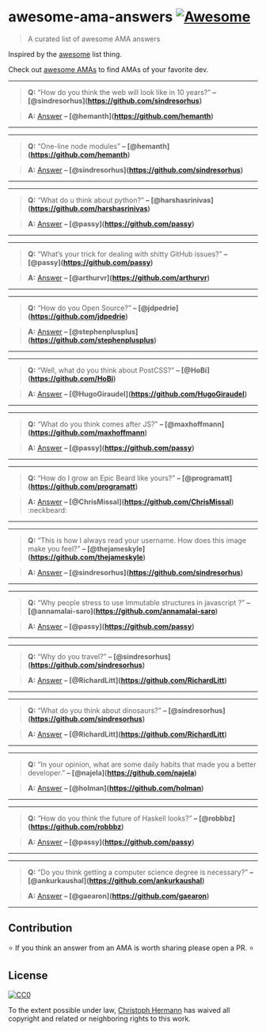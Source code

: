 awesome-ama-answers [![Awesome](https://cdn.rawgit.com/sindresorhus/awesome/d7305f38d29fed78fa85652e3a63e154dd8e8829/media/badge.svg)](https://github.com/sindresorhus/awesome)
===============================================================================================================================================================================

> A curated list of awesome AMA answers

Inspired by the [awesome](https://github.com/sindresorhus/awesome) list thing.

Check out [awesome AMAs](https://github.com/sindresorhus/amas) to find AMAs of your favorite dev.

------------------------------------------------------------------------

> **Q:** “How do you think the web will look like in 10 years?” **– <span class="citation" data-cites="sindresorhus">\[@sindresorhus\]</span>(https://github.com/sindresorhus)**

> **A:** [Answer](https://github.com/hemanth/ama/issues/13#issuecomment-124816126) **– <span class="citation" data-cites="hemanth">\[@hemanth\]</span>(https://github.com/hemanth)**

------------------------------------------------------------------------

------------------------------------------------------------------------

> **Q:** “One-line node modules” **– <span class="citation" data-cites="hemanth">\[@hemanth\]</span>(https://github.com/hemanth)**

> **A:** [Answer](https://github.com/sindresorhus/ama/issues/10#issuecomment-117766328) **– <span class="citation" data-cites="sindresorhus">\[@sindresorhus\]</span>(https://github.com/sindresorhus)**

------------------------------------------------------------------------

------------------------------------------------------------------------

> **Q:** “What do u think about python?” **– <span class="citation" data-cites="harshasrinivas">\[@harshasrinivas\]</span>(https://github.com/harshasrinivas)**

> **A:** [Answer](https://github.com/passy/ama/issues/10#issuecomment-118288433) **– <span class="citation" data-cites="passy">\[@passy\]</span>(https://github.com/passy)**

------------------------------------------------------------------------

------------------------------------------------------------------------

> **Q:** “What’s your trick for dealing with shitty GitHub issues?” **– <span class="citation" data-cites="passy">\[@passy\]</span>(https://github.com/passy)**

> **A:** [Answer](https://github.com/arthurvr/ama/issues/14#issuecomment-118503700) **– <span class="citation" data-cites="arthurvr">\[@arthurvr\]</span>(https://github.com/arthurvr)**

------------------------------------------------------------------------

------------------------------------------------------------------------

> **Q:** “How do you Open Source?” **– <span class="citation" data-cites="jdpedrie">\[@jdpedrie\]</span>(https://github.com/jdpedrie)**

> **A:** [Answer](https://github.com/stephenplusplus/ama/issues/17#issuecomment-118088744) **– <span class="citation" data-cites="stephenplusplus">\[@stephenplusplus\]</span>(https://github.com/stephenplusplus)**

------------------------------------------------------------------------

------------------------------------------------------------------------

> **Q:** “Well, what do you think about PostCSS?” **– <span class="citation" data-cites="HoBi">\[@HoBi\]</span>(https://github.com/HoBi)**

> **A:** [Answer](https://github.com/HugoGiraudel/ama/issues/26#issuecomment-125250695) **– <span class="citation" data-cites="HugoGiraudel">\[@HugoGiraudel\]</span>(https://github.com/HugoGiraudel)**

------------------------------------------------------------------------

------------------------------------------------------------------------

> **Q:** “What do you think comes after JS?” **– <span class="citation" data-cites="maxhoffmann">\[@maxhoffmann\]</span>(https://github.com/maxhoffmann)**

> **A:** [Answer](https://github.com/passy/ama/issues/21#issuecomment-118410847) **– <span class="citation" data-cites="passy">\[@passy\]</span>(https://github.com/passy)**

------------------------------------------------------------------------

------------------------------------------------------------------------

> **Q:** “How do I grow an Epic Beard like yours?” **– <span class="citation" data-cites="programatt">\[@programatt\]</span>(https://github.com/programatt)**

> **A:** [Answer](https://github.com/ChrisMissal/ama/issues/9#issuecomment-126080220) **– <span class="citation" data-cites="ChrisMissal">\[@ChrisMissal\]</span>(https://github.com/ChrisMissal)** :neckbeard:

------------------------------------------------------------------------

------------------------------------------------------------------------

> **Q:** “This is how I always read your username. How does this image make you feel?” **– <span class="citation" data-cites="thejameskyle">\[@thejameskyle\]</span>(https://github.com/thejameskyle)**

> **A:** [Answer](https://github.com/sindresorhus/ama/issues/205#issuecomment-128644145) **– <span class="citation" data-cites="sindresorhus">\[@sindresorhus\]</span>(https://github.com/sindresorhus)**

------------------------------------------------------------------------

------------------------------------------------------------------------

> **Q:** “Why people stress to use Immutable structures in javascript ?” **– <span class="citation" data-cites="annamalai-saro">\[@annamalai-saro\]</span>(https://github.com/annamalai-saro)**

> **A:** [Answer](https://github.com/passy/ama/issues/46#issuecomment-123693652) **– <span class="citation" data-cites="passy">\[@passy\]</span>(https://github.com/passy)**

------------------------------------------------------------------------

------------------------------------------------------------------------

> **Q:** “Why do you travel?” **– <span class="citation" data-cites="sindresorhus">\[@sindresorhus\]</span>(https://github.com/sindresorhus)**

> **A:** [Answer](https://github.com/RichardLitt/ama/issues/2#issuecomment-129288735) **– <span class="citation" data-cites="RichardLitt">\[@RichardLitt\]</span>(https://github.com/RichardLitt)**

------------------------------------------------------------------------

------------------------------------------------------------------------

> **Q:** “What do you think about dinosaurs?” **– <span class="citation" data-cites="sindresorhus">\[@sindresorhus\]</span>(https://github.com/sindresorhus)**

> **A:** [Answer](https://github.com/RichardLitt/ama/issues/9#issuecomment-129928253) **– <span class="citation" data-cites="RichardLitt">\[@RichardLitt\]</span>(https://github.com/RichardLitt)**

------------------------------------------------------------------------

------------------------------------------------------------------------

> **Q:** “In your opinion, what are some daily habits that made you a better developer.” **– <span class="citation" data-cites="najela">\[@najela\]</span>(https://github.com/najela)**

> **A:** [Answer](https://github.com/holman/ama/issues/690#issuecomment-105297328) **– <span class="citation" data-cites="holman">\[@holman\]</span>(https://github.com/holman)**

------------------------------------------------------------------------

------------------------------------------------------------------------

> **Q:** “How do you think the future of Haskell looks?” **– <span class="citation" data-cites="robbbz">\[@robbbz\]</span>(https://github.com/robbbz)**

> **A:** [Answer](https://github.com/passy/ama/issues/56#issuecomment-140141334) **– <span class="citation" data-cites="passy">\[@passy\]</span>(https://github.com/passy)**

------------------------------------------------------------------------

------------------------------------------------------------------------

> **Q:** “Do you think getting a computer science degree is necessary?” **– <span class="citation" data-cites="ankurkaushal">\[@ankurkaushal\]</span>(https://github.com/ankurkaushal)**

> **A:** [Answer](https://github.com/gaearon/ama/issues/53#issuecomment-142318849) **– <span class="citation" data-cites="gaearon">\[@gaearon\]</span>(https://github.com/gaearon)**

------------------------------------------------------------------------

Contribution
------------

:star: If you think an answer from an AMA is worth sharing please open a PR. :star:

License
-------

[![CC0](http://i.creativecommons.org/p/zero/1.0/88x31.png)](http://creativecommons.org/publicdomain/zero/1.0/)

To the extent possible under law, [Christoph Hermann](https://stoeffel.github.io) has waived all copyright and related or neighboring rights to this work.
